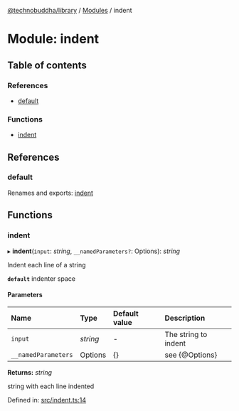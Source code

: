 [@technobuddha/library](../..) / [Modules](../Modules.md) / indent

# Module: indent

## Table of contents

### References

- [default](indent.md#default)

### Functions

- [indent](indent.md#indent)

## References

### default

Renames and exports: [indent](indent.md#indent)

## Functions

### indent

▸ **indent**(`input`: *string*, `__namedParameters?`: Options): *string*

Indent each line of a string

**`default`** indenter space

#### Parameters

| Name | Type | Default value | Description |
| :------ | :------ | :------ | :------ |
| `input` | *string* | - | The string to indent |
| `__namedParameters` | Options | {} | see {@Options} |

**Returns:** *string*

string with each line indented

Defined in: [src/indent.ts:14](../src/indent.ts#L14)
